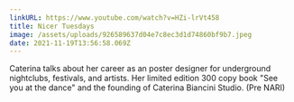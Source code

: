 ```yaml
---
linkURL: https://www.youtube.com/watch?v=HZi-lrVt458
title: Nicer Tuesdays
image: /assets/uploads/926589637d04e7c8ec3d1d74860bf9b7.jpeg
date: 2021-11-19T13:56:58.069Z
---
```

Caterina talks about her career as an poster designer for underground nightclubs, festivals, and artists. Her limited edition 300 copy book "See you at the dance" and the founding of Caterina Biancini Studio. (Pre NARI)